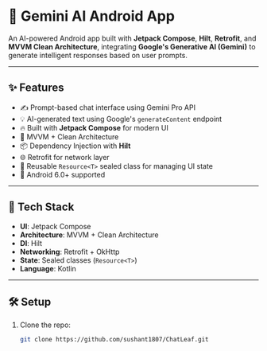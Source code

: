 # 🤖 Gemini AI Android App

An AI-powered Android app built with **Jetpack Compose**, **Hilt**, **Retrofit**, and **MVVM Clean Architecture**, integrating **Google's Generative AI (Gemini)** to generate intelligent responses based on user prompts.

---

## ✨ Features

- ✍️ Prompt-based chat interface using Gemini Pro API
- 💡 AI-generated text using Google's `generateContent` endpoint
- 🔥 Built with **Jetpack Compose** for modern UI
- 🧠 MVVM + Clean Architecture
- 📦 Dependency Injection with **Hilt**
- 🌐 Retrofit for network layer
- 🔄 Reusable `Resource<T>` sealed class for managing UI state
- 📱 Android 6.0+ supported

---

## 🔧 Tech Stack

- **UI**: Jetpack Compose
- **Architecture**: MVVM + Clean Architecture
- **DI**: Hilt
- **Networking**: Retrofit + OkHttp
- **State**: Sealed classes (`Resource<T>`)
- **Language**: Kotlin

---

## 🛠 Setup

1. Clone the repo:
   ```bash
   git clone https://github.com/sushant1807/ChatLeaf.git
